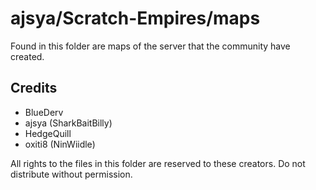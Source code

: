 # ajsya/Scratch-Empires/maps

Found in this folder are maps of the server that the community have created.

## Credits
- BlueDerv
- ajsya (SharkBaitBilly)
- HedgeQuill
- oxiti8 (NinWiidle)

All rights to the files in this folder are reserved to these creators. Do not distribute without permission.
